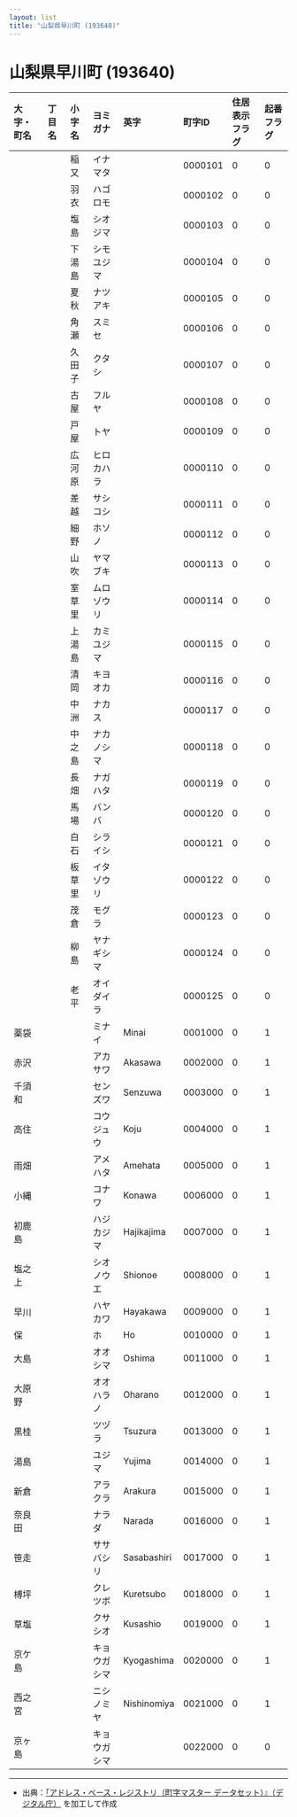 ```yaml
---
layout: list
title: "山梨県早川町 (193640)"
---
```


# 山梨県早川町 (193640)

| 大字・町名 | 丁目名 | 小字名 | ヨミガナ | 英字 | 町字ID | 住居表示フラグ | 起番フラグ |
|:---|:---|:---|:---|:---|:---|:---|:---|
|  |  | 稲又 |   イナマタ |  | 0000101 | 0 | 0 |
|  |  | 羽衣 |   ハゴロモ |  | 0000102 | 0 | 0 |
|  |  | 塩島 |   シオジマ |  | 0000103 | 0 | 0 |
|  |  | 下湯島 |   シモユジマ |  | 0000104 | 0 | 0 |
|  |  | 夏秋 |   ナツアキ |  | 0000105 | 0 | 0 |
|  |  | 角瀬 |   スミセ |  | 0000106 | 0 | 0 |
|  |  | 久田子 |   クタシ |  | 0000107 | 0 | 0 |
|  |  | 古屋 |   フルヤ |  | 0000108 | 0 | 0 |
|  |  | 戸屋 |   トヤ |  | 0000109 | 0 | 0 |
|  |  | 広河原 |   ヒロカハラ |  | 0000110 | 0 | 0 |
|  |  | 差越 |   サシコシ |  | 0000111 | 0 | 0 |
|  |  | 細野 |   ホソノ |  | 0000112 | 0 | 0 |
|  |  | 山吹 |   ヤマブキ |  | 0000113 | 0 | 0 |
|  |  | 室草里 |   ムロゾウリ |  | 0000114 | 0 | 0 |
|  |  | 上湯島 |   カミユジマ |  | 0000115 | 0 | 0 |
|  |  | 清岡 |   キヨオカ |  | 0000116 | 0 | 0 |
|  |  | 中洲 |   ナカス |  | 0000117 | 0 | 0 |
|  |  | 中之島 |   ナカノシマ |  | 0000118 | 0 | 0 |
|  |  | 長畑 |   ナガハタ |  | 0000119 | 0 | 0 |
|  |  | 馬場 |   バンバ |  | 0000120 | 0 | 0 |
|  |  | 白石 |   シライシ |  | 0000121 | 0 | 0 |
|  |  | 板草里 |   イタゾウリ |  | 0000122 | 0 | 0 |
|  |  | 茂倉 |   モグラ |  | 0000123 | 0 | 0 |
|  |  | 柳島 |   ヤナギシマ |  | 0000124 | 0 | 0 |
|  |  | 老平 |   オイダイラ |  | 0000125 | 0 | 0 |
| 薬袋 |  |  | ミナイ   | Minai | 0001000 | 0 | 1 |
| 赤沢 |  |  | アカサワ   | Akasawa | 0002000 | 0 | 1 |
| 千須和 |  |  | センズワ   | Senzuwa | 0003000 | 0 | 1 |
| 高住 |  |  | コウジュウ   | Koju | 0004000 | 0 | 1 |
| 雨畑 |  |  | アメハタ   | Amehata | 0005000 | 0 | 1 |
| 小縄 |  |  | コナワ   | Konawa | 0006000 | 0 | 1 |
| 初鹿島 |  |  | ハジカジマ   | Hajikajima | 0007000 | 0 | 1 |
| 塩之上 |  |  | シオノウエ   | Shionoe | 0008000 | 0 | 1 |
| 早川 |  |  | ハヤカワ   | Hayakawa | 0009000 | 0 | 1 |
| 保 |  |  | ホ   | Ho | 0010000 | 0 | 1 |
| 大島 |  |  | オオシマ   | Oshima | 0011000 | 0 | 1 |
| 大原野 |  |  | オオハラノ   | Oharano | 0012000 | 0 | 1 |
| 黒桂 |  |  | ツヅラ   | Tsuzura | 0013000 | 0 | 1 |
| 湯島 |  |  | ユジマ   | Yujima | 0014000 | 0 | 1 |
| 新倉 |  |  | アラクラ   | Arakura | 0015000 | 0 | 1 |
| 奈良田 |  |  | ナラダ   | Narada | 0016000 | 0 | 1 |
| 笹走 |  |  | ササバシリ   | Sasabashiri | 0017000 | 0 | 1 |
| 榑坪 |  |  | クレツボ   | Kuretsubo | 0018000 | 0 | 1 |
| 草塩 |  |  | クサシオ   | Kusashio | 0019000 | 0 | 1 |
| 京ケ島 |  |  | キョウガシマ   | Kyogashima | 0020000 | 0 | 1 |
| 西之宮 |  |  | ニシノミヤ   | Nishinomiya | 0021000 | 0 | 1 |
| 京ヶ島 |  |  | キョウガシマ   |  | 0022000 | 0 | 0 |

---

- 出典：[「アドレス・ベース・レジストリ（町字マスター データセット）』（デジタル庁）](https://www.digital.go.jp/policies/base_registry_address/) を加工して作成